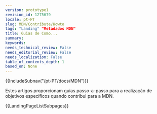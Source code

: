 ```yaml
---
version: prototype1
revision_id: 1275679
locale: pt-PT
slug: MDN/Contribute/Howto
tags: "Landing" "Metadados MDN"
title: Guias de Como...
summary: 
keywords: 
needs_technical_review: False
needs_editorial_review: False
needs_localization: False
table_of_contents_depth: 1
based_on: None
---
```

<div>{{IncludeSubnav("/pt-PT/docs/MDN")}}</div>

<p>Estes artigos proporcionam guias passo-a-passo para a realização de objetivos específicos quando contribui para a MDN.</p>

<p>{{LandingPageListSubpages}}</p>

